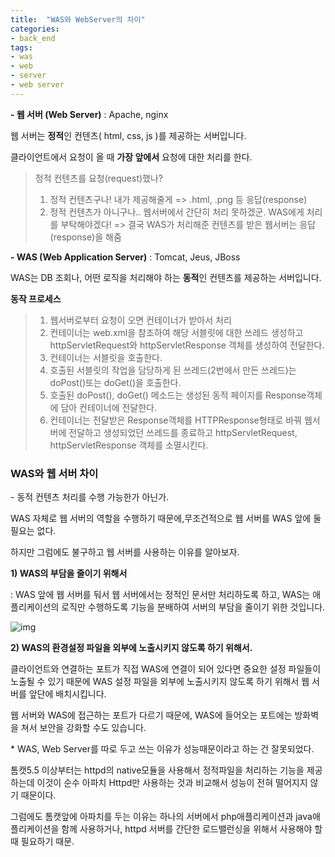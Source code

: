 ```yaml
---
title:  "WAS와 WebServer의 차이"
categories: 
- back_end
tags: 
- was
- web
- server
- web server
---
```


**- 웹 서버 (Web Server)** : Apache, nginx

웹 서버는 **정적**인 컨텐츠( html, css, js )를 제공하는 서버입니다.

클라이언트에서 요청이 올 때 **가장 앞에서** 요청에 대한 처리를 한다.

>정적 컨텐츠를 요청(request)했나?
>
>1. 정적 컨텐츠구나! 내가 제공해줄게 => .html, .png 등 응답(response)
>2. 정적 컨텐츠가 아니구나.. 웹서버에서 간단히 처리 못하겠군. WAS에게 처리를 부탁해야겠다! => 결국 WAS가 처리해준 컨텐츠를 받은 웹서버는 응답(response)을 해줌



**- WAS (Web Application Server)** : Tomcat, Jeus, JBoss

WAS는 DB 조회나, 어떤 로직을 처리해야 하는 **동적**인 컨텐츠를 제공하는 서버입니다.

**동작 프로세스**

>1. 웹서버로부터 요청이 오면 컨테이너가 받아서 처리
>2. 컨테이너는 web.xml을 참조하여 해당 서블릿에 대한 쓰레드 생성하고 httpServletRequest와 httpServletResponse 객체를 생성하여 전달한다.
>3. 컨테이너는 서블릿을 호출한다.
>4. 호출된 서블릿의 작업을 담당하게 된 쓰레드(2번에서 만든 쓰레드)는 doPost()또는 doGet()을 호출한다.
>5. 호출된 doPost(), doGet() 메소드는 생성된 동적 페이지를 Response객체에 담아 컨테이너에 전달한다.
>6. 컨테이너는 전달받은 Response객체를 HTTPResponse형태로 바꿔 웹서버에 전달하고 생성되었던 쓰레드를 종료하고 httpServletRequest, httpServletResponse 객체를 소멸시킨다.



### WAS와 웹 서버 차이

\- 동적 컨텐츠 처리를 수행 가능한가 아닌가.



WAS 자체로 웹 서버의 역할을 수행하기 때문에,무조건적으로 웹 서버를  WAS 앞에 둘 필요는 없다.

하지만 그럼에도 불구하고 웹 서버를 사용하는 이유를 알아보자.



**1) WAS의 부담을 줄이기 위해서**

: WAS 앞에 웹 서버를 둬서 웹 서버에서는 정적인 문서만 처리하도록 하고, WAS는 애플리케이션의 로직만 수행하도록 기능을 분배하여 서버의 부담을 줄이기 위한 것입니다.

![img](https://t1.daumcdn.net/cfile/tistory/996BD53B5A699F5332)


**2) WAS의 환경설정 파일을 외부에 노출시키지 않도록 하기 위해서.**

클라이언트와 연결하는 포트가 직접 WAS에 연결이 되어 있다면 중요한 설정 파일들이 노출될 수 있기 때문에 WAS 설정 파일을 외부에 노출시키지 않도록 하기 위해서 웹 서버를 앞단에 배치시킵니다.

웹 서버와 WAS에 접근하는 포트가 다르기 때문에, WAS에 들어오는 포트에는 방화벽을 쳐서 보안을 강화할 수도 있습니다.





\* WAS, Web Server를 따로 두고 쓰는 이유가 성능때문이라고 하는 건 잘못되었다.

톰캣5.5 이상부터는 httpd의 native모듈을 사용해서 정적파일을 처리하는 기능을 제공하는데 이것이 순수 아파치 Httpd만 사용하는 것과 비교해서 성능이 전혀 떨어지지 않기 때문이다.

그럼에도 톰캣앞에 아파치를 두는 이유는 하나의 서버에서 php애플리케이션과 java애플리케이션을 함께 사용하거나, httpd 서버를 간단한 로드밸런싱을 위해서 사용해야 할 때 필요하기 때문.